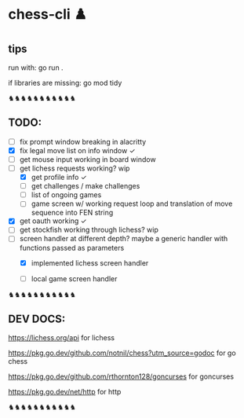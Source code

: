 # chess-cli ♟️

## tips

run with: go run .

if libraries are missing: go mod tidy

♞♞♞♞♞♞♞♞♞♞♞

## TODO: 

- [ ] fix prompt window breaking in alacritty 
- [x] fix legal move list on info window ✓
- [ ] get mouse input working in board window 
- [ ] get lichess requests working? wip
  - [x] get profile info ✓
  - [ ] get challenges / make challenges
  - [ ] list of ongoing games
  - [ ] game screen w/ working request loop and translation of move sequence into FEN string
- [x] get oauth working ✓
- [ ] get stockfish working through lichess? wip
- [ ] screen handler at different depth? maybe a generic handler with functions passed as parameters
  - [x] implemented lichess screen handler
  - [ ] local game screen handler


♞♞♞♞♞♞♞♞♞♞♞

## DEV DOCS:

https://lichess.org/api for lichess

https://pkg.go.dev/github.com/notnil/chess?utm_source=godoc for go chess

https://pkg.go.dev/github.com/rthornton128/goncurses for goncurses

https://pkg.go.dev/net/http for http

♞♞♞♞♞♞♞♞♞♞♞

